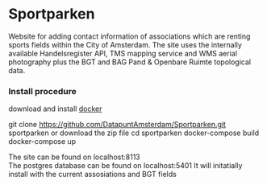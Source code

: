 # Sportparken #

Website for adding contact information of associations which are renting sports fields within the City of Amsterdam.
The site uses the internally available Handelsregister API, TMS mapping service and WMS aerial photography plus the BGT and BAG Pand & Openbare Ruimte topological data.

### Install procedure ###
download and install <a href="https://www.docker.com">docker</a></br>

git clone https://github.com/DatapuntAmsterdam/Sportparken.git sportparken or download the zip file
cd sportparken
docker-compose build
docker-compose up

The site can be found on localhost:8113</br>
The postgres database can be found on localhost:5401
It will initatially install with the current assosiations and BGT fields
